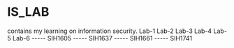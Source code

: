 # IS_LAB
contains my learning on information security.
Lab-1
Lab-2
Lab-3
Lab-4
Lab-5
Lab-6
   ----- SIH1605
   ----- SIH1637
   ----- SIH1661
   ----- SIH1741
